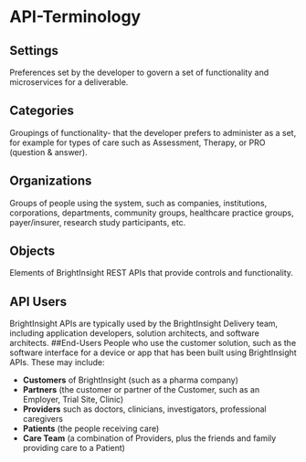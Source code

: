 # API-Terminology

## Settings
Preferences set by the developer to govern a set of functionality and microservices for a deliverable.
## Categories
Groupings of functionality- that the developer prefers to administer as a set, for example for types of care such as Assessment, Therapy, or PRO (question & answer).
## Organizations
Groups of people using the system, such as companies, institutions, corporations, departments, community groups, healthcare practice groups, payer/insurer, research study participants, etc.
## Objects
Elements of BrightInsight REST APIs that provide controls and functionality.
## API Users
BrightInsight APIs are typically used by the BrightInsight Delivery team, including application developers, solution architects, and software architects.
##End-Users
People who use the customer solution, such as the software interface for a device or app that has been built using BrightInsight APIs. These may include:

  - **Customers** of BrightInsight (such as a pharma company)
  - **Partners** (the customer or partner of the Customer, such as an Employer, Trial Site, Clinic)
  - **Providers** such as doctors, clinicians, investigators, professional caregivers
  - **Patients** (the people receiving care)
  - **Care Team** (a combination of Providers, plus the friends and family providing care to a Patient)